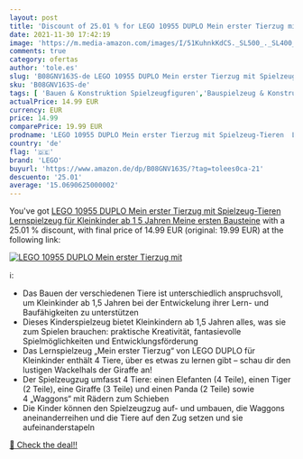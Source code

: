 ```yaml
---
layout: post
title: 'Discount of 25.01 % for LEGO 10955 DUPLO Mein erster Tierzug mit'
date: 2021-11-30 17:42:19
image: 'https://m.media-amazon.com/images/I/51KuhnkKdCS._SL500_._SL400_.jpg'
comments: true
category: ofertas
author: 'tole.es'
slug: 'B08GNV163S-de LEGO 10955 DUPLO Mein erster Tierzug mit Spielzeug-Tieren...'
sku: 'B08GNV163S-de'
tags: [ 'Bauen & Konstruktion Spielzeugfiguren','Bauspielzeug & Konstruktionsspielzeug','Spielzeug','lego', ]
actualPrice: 14.99 EUR
currency: EUR
price: 14.99
comparePrice: 19.99 EUR
prodname: 'LEGO 10955 DUPLO Mein erster Tierzug mit Spielzeug-Tieren  Lernspielzeug für Kleinkinder ab 1 5 Jahren  Meine ersten Bausteine'
country: 'de'
flag: '🇩🇪'
brand: 'LEGO'
buyurl: 'https://www.amazon.de/dp/B08GNV163S/?tag=tolees0ca-21'
descuento: '25.01'
average: '15.0690625000002'
---
```


You've got [LEGO 10955 DUPLO Mein erster Tierzug mit Spielzeug-Tieren  Lernspielzeug für Kleinkinder ab 1 5 Jahren  Meine ersten Bausteine](https://www.amazon.de/dp/B08GNV163S/?tag=tolees0ca-21) with a  25.01 % discount, with final price of 14.99 EUR (original: 19.99 EUR) at the following link:

[![LEGO 10955 DUPLO Mein erster Tierzug mit](https://m.media-amazon.com/images/I/51KuhnkKdCS._SL500_._SL400_.jpg)](https://www.amazon.de/dp/B08GNV163S/?tag=tolees0ca-21)

ℹ️:

- Das Bauen der verschiedenen Tiere ist unterschiedlich anspruchsvoll, um Kleinkinder ab 1,5 Jahren bei der Entwickelung ihrer Lern- und Baufähigkeiten zu unterstützen
- Dieses Kinderspielzeug bietet Kleinkindern ab 1,5 Jahren alles, was sie zum Spielen brauchen: praktische Kreativität, fantasievolle Spielmöglichkeiten und Entwicklungsförderung
- Das Lernspielzeug „Mein erster Tierzug“ von LEGO DUPLO für Kleinkinder enthält 4 Tiere, über es etwas zu lernen gibt – schau dir den lustigen Wackelhals der Giraffe an!
- Der Spielzeugzug umfasst 4 Tiere: einen Elefanten (4 Teile), einen Tiger (2 Teile), eine Giraffe (3 Teile) und einen Panda (2 Teile) sowie 4 „Waggons“ mit Rädern zum Schieben
- Die Kinder können den Spielzeugzug auf- und umbauen, die Waggons aneinanderreihen und die Tiere auf den Zug setzen und sie aufeinanderstapeln

[🛒 Check the deal!!](https://www.amazon.de/dp/B08GNV163S/?tag=tolees0ca-21)
